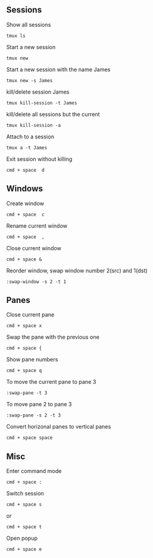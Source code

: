## Sessions

Show all sessions
```
tmux ls
```

Start a new session
```
tmux new
```

Start a new session with the name James
```
tmux new -s James
```

kill/delete session James
```
tmux kill-session -t James
```

kill/delete all sessions but the current
```
tmux kill-session -a
```

Attach to a session
```
tmux a -t James
```

Exit session without killing
```
cmd + space  d
```



## Windows

Create window
```
cmd + space  c
```

Rename current window
```
cmd + space  ,
```

Close current window
```
cmd + space &
```

Reorder window, swap window number 2(src) and 1(dst)
```
:swap-window -s 2 -t 1
```

## Panes

Close current pane
```
cmd + space x
```

Swap the pane with the previous one
```
cmd + space {
```

Show pane numbers 
```
cmd + space q
```

To move the current pane to pane 3 
```
:swap-pane -t 3
```

To move pane 2 to pane 3
```
:swap-pane -s 2 -t 3
```

Convert horizonal panes to vertical panes
```
cmd + space space
```



## Misc
Enter command mode
```
cmd + space :
```

Switch session
```
cmd + space s
```
or
```
cmd + space t
```

Open popup
```
cmd + space e
```








